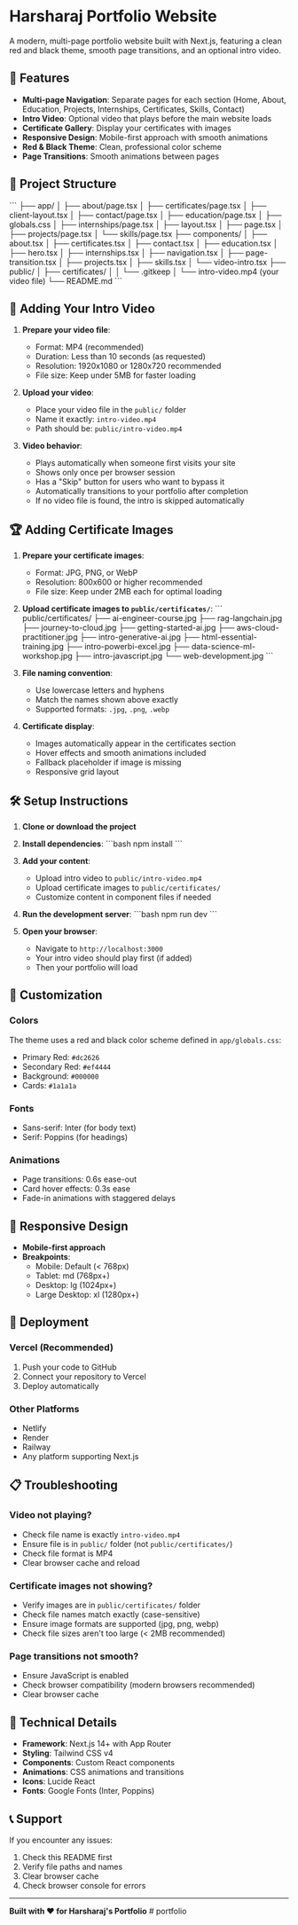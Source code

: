 # Harsharaj Portfolio Website

A modern, multi-page portfolio website built with Next.js, featuring a clean red and black theme, smooth page transitions, and an optional intro video.

## 🚀 Features

- **Multi-page Navigation**: Separate pages for each section (Home, About, Education, Projects, Internships, Certificates, Skills, Contact)
- **Intro Video**: Optional video that plays before the main website loads
- **Certificate Gallery**: Display your certificates with images
- **Responsive Design**: Mobile-first approach with smooth animations
- **Red & Black Theme**: Clean, professional color scheme
- **Page Transitions**: Smooth animations between pages

## 📁 Project Structure

\`\`\`
├── app/
│   ├── about/page.tsx
│   ├── certificates/page.tsx
│   ├── client-layout.tsx
│   ├── contact/page.tsx
│   ├── education/page.tsx
│   ├── globals.css
│   ├── internships/page.tsx
│   ├── layout.tsx
│   ├── page.tsx
│   ├── projects/page.tsx
│   └── skills/page.tsx
├── components/
│   ├── about.tsx
│   ├── certificates.tsx
│   ├── contact.tsx
│   ├── education.tsx
│   ├── hero.tsx
│   ├── internships.tsx
│   ├── navigation.tsx
│   ├── page-transition.tsx
│   ├── projects.tsx
│   ├── skills.tsx
│   └── video-intro.tsx
├── public/
│   ├── certificates/
│   │   └── .gitkeep
│   └── intro-video.mp4 (your video file)
└── README.md
\`\`\`

## 🎥 Adding Your Intro Video

1. **Prepare your video file**:
   - Format: MP4 (recommended)
   - Duration: Less than 10 seconds (as requested)
   - Resolution: 1920x1080 or 1280x720 recommended
   - File size: Keep under 5MB for faster loading

2. **Upload your video**:
   - Place your video file in the `public/` folder
   - Name it exactly: `intro-video.mp4`
   - Path should be: `public/intro-video.mp4`

3. **Video behavior**:
   - Plays automatically when someone first visits your site
   - Shows only once per browser session
   - Has a "Skip" button for users who want to bypass it
   - Automatically transitions to your portfolio after completion
   - If no video file is found, the intro is skipped automatically

## 🏆 Adding Certificate Images

1. **Prepare your certificate images**:
   - Format: JPG, PNG, or WebP
   - Resolution: 800x600 or higher recommended
   - File size: Keep under 2MB each for optimal loading

2. **Upload certificate images to `public/certificates/`**:
   \`\`\`
   public/certificates/
   ├── ai-engineer-course.jpg
   ├── rag-langchain.jpg
   ├── journey-to-cloud.jpg
   ├── getting-started-ai.jpg
   ├── aws-cloud-practitioner.jpg
   ├── intro-generative-ai.jpg
   ├── html-essential-training.jpg
   ├── intro-powerbi-excel.jpg
   ├── data-science-ml-workshop.jpg
   ├── intro-javascript.jpg
   └── web-development.jpg
   \`\`\`

3. **File naming convention**:
   - Use lowercase letters and hyphens
   - Match the names shown above exactly
   - Supported formats: `.jpg`, `.png`, `.webp`

4. **Certificate display**:
   - Images automatically appear in the certificates section
   - Hover effects and smooth animations included
   - Fallback placeholder if image is missing
   - Responsive grid layout

## 🛠️ Setup Instructions

1. **Clone or download the project**
2. **Install dependencies**:
   \`\`\`bash
   npm install
   \`\`\`

3. **Add your content**:
   - Upload intro video to `public/intro-video.mp4`
   - Upload certificate images to `public/certificates/`
   - Customize content in component files if needed

4. **Run the development server**:
   \`\`\`bash
   npm run dev
   \`\`\`

5. **Open your browser**:
   - Navigate to `http://localhost:3000`
   - Your intro video should play first (if added)
   - Then your portfolio will load

## 🎨 Customization

### Colors
The theme uses a red and black color scheme defined in `app/globals.css`:
- Primary Red: `#dc2626`
- Secondary Red: `#ef4444`
- Background: `#000000`
- Cards: `#1a1a1a`

### Fonts
- Sans-serif: Inter (for body text)
- Serif: Poppins (for headings)

### Animations
- Page transitions: 0.6s ease-out
- Card hover effects: 0.3s ease
- Fade-in animations with staggered delays

## 📱 Responsive Design

- **Mobile-first approach**
- **Breakpoints**:
  - Mobile: Default (< 768px)
  - Tablet: md (768px+)
  - Desktop: lg (1024px+)
  - Large Desktop: xl (1280px+)

## 🚀 Deployment

### Vercel (Recommended)
1. Push your code to GitHub
2. Connect your repository to Vercel
3. Deploy automatically

### Other Platforms
- Netlify
- Render
- Railway
- Any platform supporting Next.js

## 📋 Troubleshooting

### Video not playing?
- Check file name is exactly `intro-video.mp4`
- Ensure file is in `public/` folder (not `public/certificates/`)
- Check file format is MP4
- Clear browser cache and reload

### Certificate images not showing?
- Verify images are in `public/certificates/` folder
- Check file names match exactly (case-sensitive)
- Ensure image formats are supported (jpg, png, webp)
- Check file sizes aren't too large (< 2MB recommended)

### Page transitions not smooth?
- Ensure JavaScript is enabled
- Check browser compatibility (modern browsers recommended)
- Clear browser cache

## 🔧 Technical Details

- **Framework**: Next.js 14+ with App Router
- **Styling**: Tailwind CSS v4
- **Components**: Custom React components
- **Animations**: CSS animations and transitions
- **Icons**: Lucide React
- **Fonts**: Google Fonts (Inter, Poppins)

## 📞 Support

If you encounter any issues:
1. Check this README first
2. Verify file paths and names
3. Clear browser cache
4. Check browser console for errors

---

**Built with ❤️ for Harsharaj's Portfolio**
#   p o r t f o l i o  
 